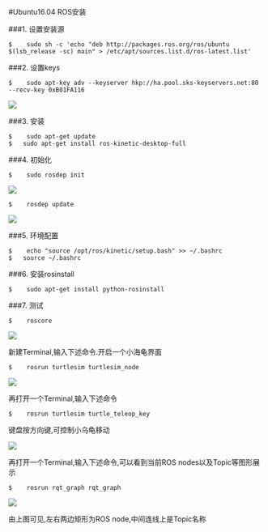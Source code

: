 #Ubuntu16.04 ROS安装

###1. 设置安装源

<pre><code>$	sudo sh -c 'echo "deb http://packages.ros.org/ros/ubuntu $(lsb_release -sc) main" > /etc/apt/sources.list.d/ros-latest.list' </code></pre>

###2. 设置keys

<pre><code>$	sudo apt-key adv --keyserver hkp://ha.pool.sks-keyservers.net:80 --recv-key 0xB01FA116 </code></pre>

![](http://a1.qpic.cn/psb?/V10Juzzw1GQHCb/3*JsSyVHzShBJw5XC.bPujYq0t1p6aHwK6Z4vm*kKeE!/b/dHEBAAAAAAAA&bo=1gK7AAAAAAAFB0s!&rf=viewer_4)

###3. 安装

<pre><code>$	sudo apt-get update	
$	sudo apt-get install ros-kinetic-desktop-full </code></pre>

###4. 初始化

<pre><code>$	sudo rosdep init </code></pre>

![](http://a2.qpic.cn/psb?/V10Juzzw1GQHCb/Kq2CVhmp2YE8uU.kR0PM2XLJ3MkgqOe261PuBahtKGU!/b/dAkBAAAAAAAA&bo=GwJfAAAAAAAFAGU!&rf=viewer_4)

<pre><code>$	rosdep update </code></pre>

![](http://a3.qpic.cn/psb?/V10Juzzw1GQHCb/AcBVuBs.MOg9AXGB8vDwiQr.t4c8H4axIRGrTU8K4bA!/b/dI8AAAAAAAAA&bo=3gIVAQAAAAAFAOs!&rf=viewer_4)

###5. 环境配置

<pre><code>$	echo "source /opt/ros/kinetic/setup.bash" >> ~/.bashrc 
$	source ~/.bashrc </code></pre>

###6. 安装rosinstall

<pre><code>$	sudo apt-get install python-rosinstall </code></pre>

###7. 测试

<pre><code>$	roscore </code></pre>

![](http://a3.qpic.cn/psb?/V10Juzzw1GQHCb/QfWzkypCh0ENHqyPT1nxJkLCpfHVVUEz18AfI4kKWhA!/b/dHwBAAAAAAAA&bo=bAPYAQAAAAAFAJU!&rf=viewer_4)

新建Terminal,输入下述命令.开启一个小海龟界面

<pre><code>$	rosrun turtlesim turtlesim_node </code></pre>

![](http://a3.qpic.cn/psb?/V10Juzzw1GQHCb/wSNTo0M25Fz2is0yy8uONtcx64JsborGFL4VdGBFnMM!/b/dI8AAAAAAAAA&bo=8wEMAgAAAAAFAN8!&rf=viewer_4)

再打开一个Terminal,输入下述命令

<pre><code>$	rosrun turtlesim turtle_teleop_key </code></pre>

键盘按方向键,可控制小乌龟移动

![](http://a2.qpic.cn/psb?/V10Juzzw1GQHCb/jlm.FhLrXlJE9iYMQY36Bu1bwSm.QKvnG3UfJS.eJyw!/b/dNwAAAAAAAAA&bo=9AENAgAAAAAFANk!&rf=viewer_4)

再打开一个Terminal,输入下述命令,可以看到当前ROS nodes以及Topic等图形展示

<pre><code>$	rosrun rqt_graph rqt_graph </code></pre>

![](http://a1.qpic.cn/psb?/V10Juzzw1GQHCb/HBKFtrznZqcP6CcQWvJu8SghuaoHq87elkDzHxiNoJ4!/b/dOQAAAAAAAAA&bo=dAPRAQAAAAAFAIQ!&rf=viewer_4)

由上图可见,左右两边矩形为ROS node,中间连线上是Topic名称
